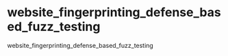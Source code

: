 # website_fingerprinting_defense_based_fuzz_testing
website_fingerprinting_defense_based_fuzz_testing
